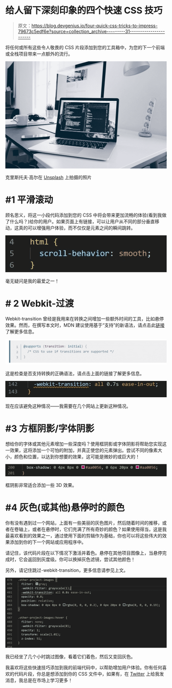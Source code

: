 # 给人留下深刻印象的四个快速 CSS 技巧

> 原文：<https://blog.devgenius.io/four-quick-css-tricks-to-impress-79673c5edf6e?source=collection_archive---------31----------------------->

将任何或所有这些令人敬畏的 CSS 片段添加到您的工具箱中，为您的下一个前端或全栈项目带来一点额外的流行。

![](img/973f861c039bfc7cb27b2679920b2301.png)

克里斯托夫·高尔在 [Unsplash](https://unsplash.com?utm_source=medium&utm_medium=referral) 上拍摄的照片

# #1 平滑滚动

顾名思义，将这一小段代码添加到您的 CSS 中将会带来更加流畅的体验(看到我做了什么吗？)给你的用户。如果页面上有链接，可以让用户从不同的部分垂直移动，这真的可以增强用户体验，而不仅仅是元素之间的瞬间跳转。

![](img/665ff5daea858ae41620ee2749748f38.png)

毫无疑问是我的最爱之一！

# # 2 Webkit-过渡

Webkit-transition 曾经是我用来在转换之间增加一些额外时间的工具，比如悬停效果。然而，在撰写本文时，MDN 建议使用基于“支持”的新语法，请点击此[链接](https://developer.mozilla.org/en-US/docs/Web/CSS/@media/-webkit-transition)了解更多信息。

![](img/065a2e475d9e3aaa7b5ba35e80cbd206.png)

这是检查是否支持转换的正确语法，请点击上面的链接了解更多信息。

![](img/9a1b759a9af4bc1dec9370db184e5d4d.png)

现在应该避免这种情况——我需要在几个网站上更新这种情况。

# #3 方框阴影/字体阴影

想给你的字体或其他元素增加一些深度吗？使用框阴影或字体阴影将帮助您实现这一效果，这将添加一个可怕的附加，并真正使您的元素弹出。尝试不同的像素大小，颜色和位置，以达到你想要的效果，这可能是微妙的或巨大的！

![](img/c8f28b1dccca5257bc3c4b08c5057e00.png)

框阴影非常适合添加一些 3D 效果。

# #4 灰色(或其他)悬停时的颜色

你有没有遇到过一个网站，上面有一些美丽的灰色图片，然后随着时间的推移，或者在卷轴上，或者在悬停时，它们充满了所有奇妙的颜色？如果使用得当，这是我最喜欢看到的效果之一，通过使用下面的剪辑作为基础，你也可以将这些伟大的效果添加到你的下一个网站或应用程序中。

请记住，该代码片段在以下情况下激活并着色。悬停在其他项目图像上，当悬停完成时，它会返回到灰度级。你可以换掉灰色滤镜，尝试其他颜色！

另外，请记住跳过-webkit-transition，更多信息请参见上文。

![](img/c9011610fd535609bc69d59aca084256.png)

我已经坐了几个小时跳过图像，看着它们着色，然后又变回灰色。

我喜欢将这些快速技巧添加到我的前端代码中，以帮助增加用户体验。你有任何喜欢的代码片段，你总是想添加到你的 CSS 文件中，如果有，在 [Twitter](https://twitter.com/garlick_jake) 上给我发消息，我总是在市场上学习更多！